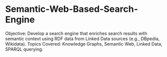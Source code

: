 # Semantic-Web-Based-Search-Engine
Objective: Develop a search engine that enriches search results with semantic context using RDF data from Linked Data sources (e.g., DBpedia, Wikidata). Topics Covered: Knowledge Graphs, Semantic Web, Linked Data, SPARQL querying.
